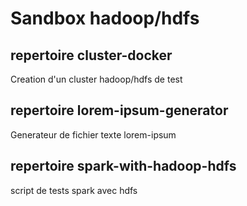 # Sandbox hadoop/hdfs

## repertoire cluster-docker
Creation d'un cluster hadoop/hdfs de test

## repertoire lorem-ipsum-generator
Generateur de fichier texte lorem-ipsum

## repertoire spark-with-hadoop-hdfs
script de tests spark avec hdfs 
